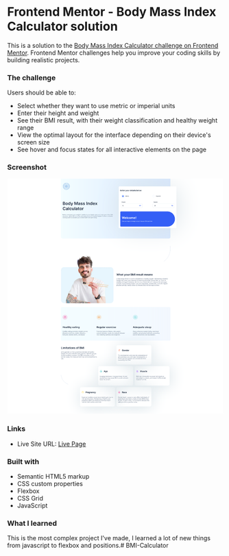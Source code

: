 # Frontend Mentor - Body Mass Index Calculator solution

This is a solution to the [Body Mass Index Calculator challenge on Frontend Mentor](https://www.frontendmentor.io/challenges/body-mass-index-calculator-brrBkfSz1T). Frontend Mentor challenges help you improve your coding skills by building realistic projects. 


### The challenge

Users should be able to:

- Select whether they want to use metric or imperial units
- Enter their height and weight
- See their BMI result, with their weight classification and healthy weight range
- View the optimal layout for the interface depending on their device's screen size
- See hover and focus states for all interactive elements on the page

### Screenshot

![](./screenshot.png)


### Links

- Live Site URL: [Live Page](https://thignvs.github.io/BMI-Calculator/)


### Built with

- Semantic HTML5 markup
- CSS custom properties
- Flexbox
- CSS Grid
- JavaScript

### What I learned

This is the most complex project I've made, I learned a lot of new things from javascript to flexbox and positions.# BMI-Calculator
